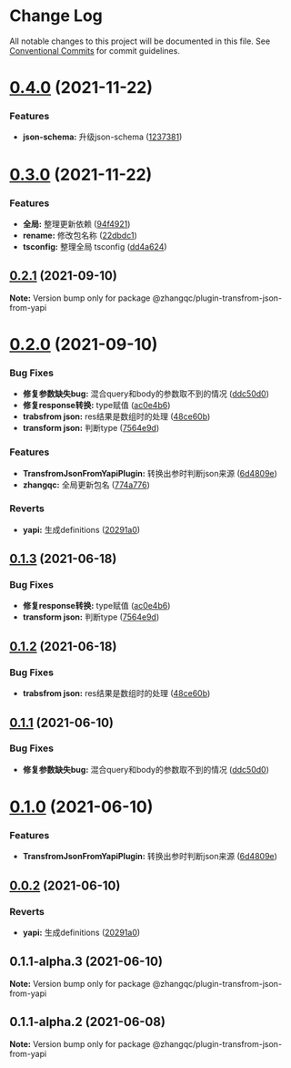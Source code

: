 # Change Log

All notable changes to this project will be documented in this file.
See [Conventional Commits](https://conventionalcommits.org) for commit guidelines.

# [0.4.0](https://github.com/kkaaddff/moon-private/compare/@zhangqc/plugin-transfrom-json-from-yapi@0.3.0...@zhangqc/plugin-transfrom-json-from-yapi@0.4.0) (2021-11-22)


### Features

* **json-schema:** 升级json-schema ([1237381](https://github.com/kkaaddff/moon-private/commit/123738160930f1cd8de4cba7126f75908ed7b737))





# [0.3.0](https://github.com/kkaaddff/moon-private/compare/@zhangqc/plugin-transfrom-json-from-yapi@0.2.1...@zhangqc/plugin-transfrom-json-from-yapi@0.3.0) (2021-11-22)


### Features

* **全局:** 整理更新依赖 ([94f4921](https://github.com/kkaaddff/moon-private/commit/94f4921249790f0eb80de0923422704f99ca4377))
* **rename:** 修改包名称 ([22dbdc1](https://github.com/kkaaddff/moon-private/commit/22dbdc1c845efd54035f69a760b7a7c7cfc07fc9))
* **tsconfig:** 整理全局 tsconfig ([dd4a624](https://github.com/kkaaddff/moon-private/commit/dd4a624538ed2e4324287d99671ca2470c23c5cd))





## [0.2.1](https://github.com/kkaaddff/moon-private/compare/@zhangqc/plugin-transfrom-json-from-yapi@0.2.0...@zhangqc/plugin-transfrom-json-from-yapi@0.2.1) (2021-09-10)

**Note:** Version bump only for package @zhangqc/plugin-transfrom-json-from-yapi





# [0.2.0](https://github.com/kkaaddff/moon-private/compare/@zhangqc/plugin-transfrom-json-from-yapi@0.1.1-alpha.2...@zhangqc/plugin-transfrom-json-from-yapi@0.2.0) (2021-09-10)


### Bug Fixes

* **修复参数缺失bug:** 混合query和body的参数取不到的情况 ([ddc50d0](https://github.com/kkaaddff/moon-private/commit/ddc50d0ee1f1f1bbc840d073509f44f826f7ff15))
* **修复response转换:** type赋值 ([ac0e4b6](https://github.com/kkaaddff/moon-private/commit/ac0e4b665ed113f8824eb42238936d8fc4760ed5))
* **trabsfrom json:** res结果是数组时的处理 ([48ce60b](https://github.com/kkaaddff/moon-private/commit/48ce60b5207a76300d944c1f625a0866ca09ef8e))
* **transform json:** 判断type ([7564e9d](https://github.com/kkaaddff/moon-private/commit/7564e9dd1b1a5500552da7d0e3a5f59542f2d95b))


### Features

* **TransfromJsonFromYapiPlugin:** 转换出参时判断json来源 ([6d4809e](https://github.com/kkaaddff/moon-private/commit/6d4809e0abaec4f8df5e2d9ed343add6a83de90e))
* **zhangqc:** 全局更新包名 ([774a776](https://github.com/kkaaddff/moon-private/commit/774a7768545ace36515d355b47bce97b5205bc65))


### Reverts

* **yapi:** 生成definitions ([20291a0](https://github.com/kkaaddff/moon-private/commit/20291a0826df9afbb7b04b9a3d022dfb104936ca))





## [0.1.3](https://github.com/kkaaddff/moon-private/compare/@zhangqc/plugin-transfrom-json-from-yapi@0.1.2...@zhangqc/plugin-transfrom-json-from-yapi@0.1.3) (2021-06-18)


### Bug Fixes

* **修复response转换:** type赋值 ([ac0e4b6](https://github.com/kkaaddff/moon-private/commit/ac0e4b665ed113f8824eb42238936d8fc4760ed5))
* **transform json:** 判断type ([7564e9d](https://github.com/kkaaddff/moon-private/commit/7564e9dd1b1a5500552da7d0e3a5f59542f2d95b))





## [0.1.2](https://github.com/kkaaddff/moon-private/compare/@zhangqc/plugin-transfrom-json-from-yapi@0.1.1...@zhangqc/plugin-transfrom-json-from-yapi@0.1.2) (2021-06-18)


### Bug Fixes

* **trabsfrom json:** res结果是数组时的处理 ([48ce60b](https://github.com/kkaaddff/moon-private/commit/48ce60b5207a76300d944c1f625a0866ca09ef8e))





## [0.1.1](https://github.com/kkaaddff/moon-private/compare/@zhangqc/plugin-transfrom-json-from-yapi@0.1.0...@zhangqc/plugin-transfrom-json-from-yapi@0.1.1) (2021-06-10)


### Bug Fixes

* **修复参数缺失bug:** 混合query和body的参数取不到的情况 ([ddc50d0](https://github.com/kkaaddff/moon-private/commit/ddc50d0ee1f1f1bbc840d073509f44f826f7ff15))





# [0.1.0](https://github.com/kkaaddff/moon-private/compare/@zhangqc/plugin-transfrom-json-from-yapi@0.0.2...@zhangqc/plugin-transfrom-json-from-yapi@0.1.0) (2021-06-10)


### Features

* **TransfromJsonFromYapiPlugin:** 转换出参时判断json来源 ([6d4809e](https://github.com/kkaaddff/moon-private/commit/6d4809e0abaec4f8df5e2d9ed343add6a83de90e))





## [0.0.2](https://github.com/kkaaddff/moon-private/compare/@zhangqc/plugin-transfrom-json-from-yapi@0.1.1-alpha.3...@zhangqc/plugin-transfrom-json-from-yapi@0.0.2) (2021-06-10)


### Reverts

* **yapi:** 生成definitions ([20291a0](https://github.com/kkaaddff/moon-private/commit/20291a0826df9afbb7b04b9a3d022dfb104936ca))





## 0.1.1-alpha.3 (2021-06-10)

**Note:** Version bump only for package @zhangqc/plugin-transfrom-json-from-yapi





## 0.1.1-alpha.2 (2021-06-08)

**Note:** Version bump only for package @zhangqc/plugin-transfrom-json-from-yapi

